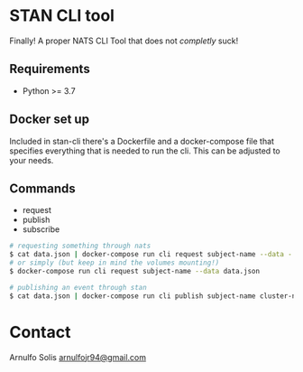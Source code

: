 # STAN CLI tool


Finally! A proper NATS CLI Tool that does not *completly* suck!

## Requirements

* Python >= 3.7

## Docker set up

Included in stan-cli there's a Dockerfile and a docker-compose file that specifies everything that is needed to run the cli.
This can be adjusted to your needs.

## Commands

* request
* publish
* subscribe

```bash
# requesting something through nats
$ cat data.json | docker-compose run cli request subject-name --data -
# or simply (but keep in mind the volumes mounting!)
$ docker-compose run cli request subject-name --data data.json

```

```bash
# publishing an event through stan
$ cat data.json | docker-compose run cli publish subject-name cluster-name --data -
```

# Contact

Arnulfo Solis
arnulfojr94@gmail.com
